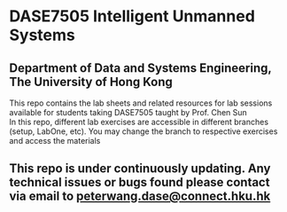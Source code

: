 # DASE7505 Intelligent Unmanned Systems
## Department of Data and Systems Engineering, The University of Hong Kong
This repo contains the lab sheets and related resources for lab sessions available for students taking DASE7505 taught by Prof. Chen Sun <br />
In this repo, different lab exercises are accessible in different branches (setup, LabOne, etc). You may change the branch to respective exercises and access the materials
## This repo is under continuously updating. Any technical issues or bugs found please contact via email to peterwang.dase@connect.hku.hk
